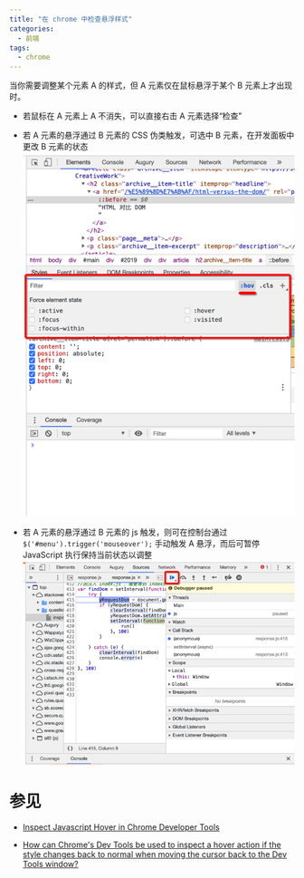 ```yaml
---
title: "在 chrome 中检查悬浮样式"
categories:
  - 前端
tags:
  - chrome
---
```


当你需要调整某个元素 A 的样式，但 A 元素仅在鼠标悬浮于某个 B 元素上才出现时。

- 若鼠标在 A 元素上 A 不消失，可以直接右击 A 元素选择“检查”

- 若 A 元素的悬浮通过 B 元素的 CSS 伪类触发，可选中 B 元素，在开发面板中更改 B 元素的状态
![](../assets/images/2019-07-16-inspect-hover-display-item-in-chrome-css.png)

- 若 A 元素的悬浮通过 B 元素的 js 触发，则可在控制台通过 `$('#menu').trigger('mouseover');` 手动触发 A 悬浮，而后可暂停 JavaScript 执行保持当前状态以调整
![](../assets/images/2019-07-16-inspect-hover-display-item-in-chrome-js.png)

# 参见

- [Inspect Javascript Hover in Chrome Developer Tools](https://stackoverflow.com/questions/25510439/inspect-javascript-hover-in-chrome-developer-tools)

- [How can Chrome's Dev Tools be used to inspect a hover action if the style changes back to normal when moving the cursor back to the Dev Tools window?](https://www.quora.com/How-can-Chromes-Dev-Tools-be-used-to-inspect-a-hover-action-if-the-style-changes-back-to-normal-when-moving-the-cursor-back-to-the-Dev-Tools-window)
